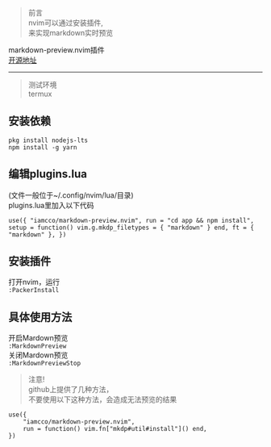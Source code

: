 > 前言  
nvim可以通过安装插件,    
来实现markdown实时预览

markdown-preview.nvim插件  
[开源地址](https://github.com/iamcco/markdown-preview.nvim)

----

> 测试环境  
termux

## 安装依赖  
```
pkg install nodejs-lts
npm install -g yarn
```

## 编辑plugins.lua  
(文件一般位于~/.config/nvim/lua/目录)  
plugins.lua里加入以下代码  
```
use({ "iamcco/markdown-preview.nvim", run = "cd app && npm install", setup = function() vim.g.mkdp_filetypes = { "markdown" } end, ft = { "markdown" }, })
```
## 安装插件  
打开nvim，运行  
`:PackerInstall`

## 具体使用方法  
开启Mardown预览  
`:MarkdownPreview`   
关闭Mardown预览  
`:MarkdownPreviewStop`

> 注意!  
> github上提供了几种方法，  
> 不要使用以下这种方法，会造成无法预览的结果  
```
use({  
    "iamcco/markdown-preview.nvim",  
    run = function() vim.fn["mkdp#util#install"]() end,  
})  
```
